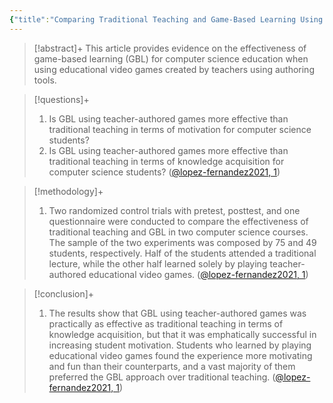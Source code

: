 ```yaml
---
{"title":"Comparing Traditional Teaching and Game-Based Learning Using Teacher-Authored Games on Computer Science Education","authors":["[[Daniel Lopez-Fernandez]]","[[Aldo Gordillo]]","[[Pedro P. Alarcon]]","[[Edmundo Tovar]]"],"date":"2021-11-01","processed":true,"tags":["computer-science","game-based-learning","motivation"],"dg-publish":true,"created":"2024-08-30","modified":"2024-09-13","permalink":"/20-literature-notes/lopez-fernandez2021/","dgPassFrontmatter":true,"updated":"2024-09-13"}
---
```



> [!abstract]+
> This article provides evidence on the effectiveness of game-based learning (GBL) for computer science education when using educational video games created by teachers using authoring tools.

> [!questions]+
>
> 1. Is GBL using teacher-authored games more effective than traditional teaching in terms of motivation for computer science students?
> 2. Is GBL using teacher-authored games more effective than traditional teaching in terms of knowledge acquisition for computer science students? ([@lopez-fernandez2021, 1](zotero://open-pdf/library/items/6H22A4S4?page=1&annotation=DIMVCPNG))

> [!methodology]+
>
> 1. Two randomized control trials with pretest, posttest, and one questionnaire were conducted to compare the effectiveness of traditional teaching and GBL in two computer science courses. The sample of the two experiments was composed by 75 and 49 students, respectively. Half of the students attended a traditional lecture, while the other half learned solely by playing teacher-authored educational video games. ([@lopez-fernandez2021, 1](zotero://open-pdf/library/items/6H22A4S4?page=1&annotation=DBTQFQ34))

> [!conclusion]+
>
> 1. The results show that GBL using teacher-authored games was practically as effective as traditional teaching in terms of knowledge acquisition, but that it was emphatically successful in increasing student motivation. Students who learned by playing educational video games found the experience more motivating and fun than their counterparts, and a vast majority of them preferred the GBL approach over traditional teaching. ([@lopez-fernandez2021, 1](zotero://open-pdf/library/items/6H22A4S4?page=1&annotation=DGJ69IQP))
